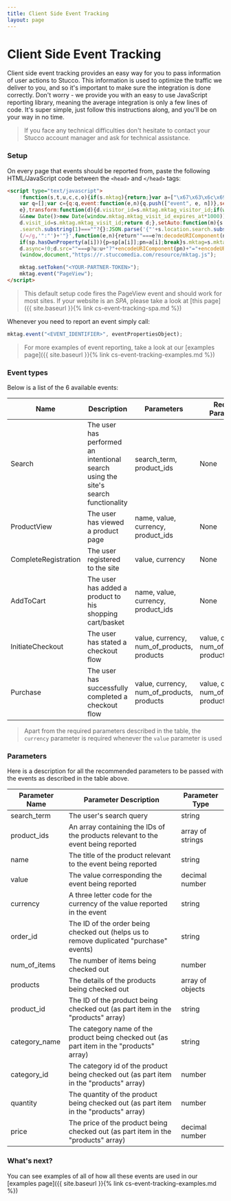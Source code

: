 ```yaml
---
title: Client Side Event Tracking
layout: page
---
```


# Client Side Event Tracking #

Client side event tracking provides an easy way for you to pass information of user actions to Stucco. This information is used to optimize the traffic we deliver to you, and so it's important to make sure the integration is done correctly. Don't worry - we provide you with an easy to use JavaScript reporting library, meaning the average integration is only a few lines of code. It's super simple, just follow this instructions along, and you'll be on your way in no time.

> If you face any technical difficulties don't hesitate to contact your Stucco account manager and ask for technical assistance. 

### Setup ###

On every page that events should be reported from, paste the following HTML/JavaScript code between the `<head>` and `</head>` tags:

```html
<script type="text/javascript">
    !function(s,t,u,c,c,o){if(s.mktag){return;}var a=["\x67\x63\x6c\x69\x64","\x6d\x73\x63\x6c\x6b\x69\x64"];
    var q=[];var c={q:q,event:function(e,n){q.push(["event", e, n])},setToken:function(e){s.mktag.partner_token=
    e},transform:function(d){d.visitor_id=s.mktag.mktag_visitor_id;if(window.mktag.mktag_visit_id_expires_at
    &&new Date()>new Date(window.mktag.mktag_visit_id_expires_at*1000)){window.mktag.mktag_visit_id='';}
    d.visit_id=s.mktag.mktag_visit_id;return d;},setAuto:function(m){s.mktag.auto=m}},sp=s.location
    .search.substring(1)===""?{}:JSON.parse('{"'+s.location.search.substring(1).replace(/&/g,'","').replace
    (/=/g,'":"')+'"}',function(e,n){return""===e?n:decodeURIComponent(n)}),p="",pn="";for(var i=0;i<a.length;i++)
    if(sp.hasOwnProperty(a[i])){p=sp[a[i]];pn=a[i];break}s.mktag=s.mktag||c;var d=t.createElement("script");
    d.async=!0;d.src=""===p?u:u+"?"+encodeURIComponent(pn)+"="+encodeURIComponent(p);t.head.appendChild(d);}
    (window,document,"https://r.stuccomedia.com/resource/mktag.js");

    mktag.setToken("<YOUR-PARTNER-TOKEN>");
    mktag.event("PageView");
</script>
```
> This default setup code fires the PageView event and should work for most sites. If your website is an _SPA_, please take a look at [this page]({{ site.baseurl }}{% link cs-event-tracking-spa.md %})

Whenever you need to report an event simply call:
```javascript
mktag.event("<EVENT_IDENTIFIER>", eventPropertiesObject);
```
> For more examples of event reporting, take a look at our [examples page]({{ site.baseurl }}{% link cs-event-tracking-examples.md %})

### Event types ###

Below is a list of the 6 available events:

| Name                 | Description                                                                        | Parameters                                 | Required Parameters                        |
|----------------------|------------------------------------------------------------------------------------|--------------------------------------------|--------------------------------------------|
| Search               | The user has performed an intentional search using the site's search functionality | search_term, product_ids                   | None                                       |
| ProductView          | The user has viewed a product page                                                 | name, value, currency, product_ids         | None                                       |
| CompleteRegistration | The user registered to the site                                                    | value, currency                            | None                                       |
| AddToCart            | The user has added a product to his shopping cart/basket                           | name, value, currency, product_ids         | None                                       |
| InitiateCheckout     | The user has stated a checkout flow                                                | value, currency, num_of_products, products | value, currency, num_of_products, products |
| Purchase             | The user has successfully completed a checkout flow                                | value, currency, num_of_products, products | value, currency, num_of_products, products |

> Apart from the required parameters described in the table, the `currency` parameter is required whenever the `value` parameter is used

### Parameters ###

Here is a description for all the recommended parameters to be passed with the events as described in the table above.

| Parameter Name | Parameter Description                                                                | Parameter Type   |
|----------------|--------------------------------------------------------------------------------------|------------------|
| search_term    | The user's search query                                                              | string           |
| product_ids    | An array containing the IDs of the products relevant to the event being reported     | array of strings |
| name           | The title of the product relevant to the event being reported                        | string           |
| value          | The value corresponding the event being reported                                     | decimal number   |
| currency       | A three letter code for the currency of the value reported in the event               | string           |
| order_id     | The ID of the order being checked out (helps us to remove duplicated "purchase" events)       | string           |
| num_of_items   | The number of items being checked out                                                | number           |
| products       | The details of the products being checked out                                        | array of objects |
| product_id     | The ID of the product being checked out (as part item in the "products" array)       | string           |
| category_name   | The category name of the product being checked out (as part item in the "products" array) | string           |
| category_id     | The category id of the product being checked out (as part item in the "products" array) | number           |
| quantity       | The quantity of the product being checked out (as part item in the "products" array) | number           |
| price          | The price of the product being checked out (as part item in the "products" array)    | decimal number   |

### What's next? ###

You can see examples of all of how all these events are used in our [examples page]({{ site.baseurl }}{% link cs-event-tracking-examples.md %})
